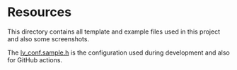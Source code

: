 # Resources

This directory contains all template and example files used in this project and also some screenshots.

The [lv_conf.sample.h](https://github.com/jetsup/s3-phone/blob/master/resources/lv_conf.sample.h) is the configuration used during development and also for GitHub actions.
